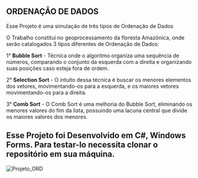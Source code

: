 <h2><b> ORDENAÇÃO DE DADOS </b></h2>

<p> Esse Projeto é uma simulação de três tipos de Ordenação de Dados <br></p>
<p> O Trabalho constituí no geoprocessamento da floresta Amazônica, onde serão catalogados 3 tipos diferentes de Ordenação de Dados:<br></p>
<p> 1° <b>Bubble Sort</b> - Técnica onde o algoritmo organiza uma sequência de números, comparando o conjunto da esquerda com a direita e organizando suas posições caso esteja fora de ordem.
<p> 2° <b>Selection Sort</b> - O intuíto dessa técnica é buscar os menores elementos dos vetores, movimentando-os para a esquerda, e os maiores vetores movimentando-os para a direita.
<p> 3° <b>Comb Sort</b> - O Comb Sort é uma melhoria do Bubble Sort, eliminando os menores valores do fim da lista, possuindo uma lacuna central que divide os maiores valores dos menores. 

<h2><b> Esse Projeto foi Desenvolvido em C#, Windows Forms. Para testar-lo necessita clonar o repositório em sua máquina. </b> </h2>

![Projeto_ORD](https://user-images.githubusercontent.com/106789317/194783822-01d9e6db-e17f-4765-9710-87200e9caac7.PNG)
